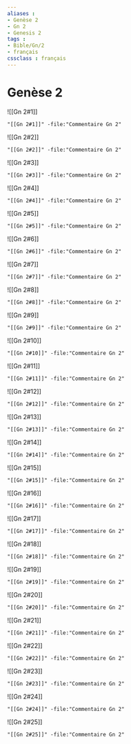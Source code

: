 ```yaml
---
aliases : 
- Genèse 2
- Gn 2
- Genesis 2
tags : 
- Bible/Gn/2
- français
cssclass : français
---
```


# Genèse 2

![[Gn 2#1]]

```query
"[[Gn 2#1]]" -file:"Commentaire Gn 2"
```

![[Gn 2#2]]

```query
"[[Gn 2#2]]" -file:"Commentaire Gn 2"
```

![[Gn 2#3]]

```query
"[[Gn 2#3]]" -file:"Commentaire Gn 2"
```

![[Gn 2#4]]

```query
"[[Gn 2#4]]" -file:"Commentaire Gn 2"
```

![[Gn 2#5]]

```query
"[[Gn 2#5]]" -file:"Commentaire Gn 2"
```

![[Gn 2#6]]

```query
"[[Gn 2#6]]" -file:"Commentaire Gn 2"
```

![[Gn 2#7]]

```query
"[[Gn 2#7]]" -file:"Commentaire Gn 2"
```

![[Gn 2#8]]

```query
"[[Gn 2#8]]" -file:"Commentaire Gn 2"
```

![[Gn 2#9]]

```query
"[[Gn 2#9]]" -file:"Commentaire Gn 2"
```

![[Gn 2#10]]

```query
"[[Gn 2#10]]" -file:"Commentaire Gn 2"
```

![[Gn 2#11]]

```query
"[[Gn 2#11]]" -file:"Commentaire Gn 2"
```

![[Gn 2#12]]

```query
"[[Gn 2#12]]" -file:"Commentaire Gn 2"
```

![[Gn 2#13]]

```query
"[[Gn 2#13]]" -file:"Commentaire Gn 2"
```

![[Gn 2#14]]

```query
"[[Gn 2#14]]" -file:"Commentaire Gn 2"
```

![[Gn 2#15]]

```query
"[[Gn 2#15]]" -file:"Commentaire Gn 2"
```

![[Gn 2#16]]

```query
"[[Gn 2#16]]" -file:"Commentaire Gn 2"
```

![[Gn 2#17]]

```query
"[[Gn 2#17]]" -file:"Commentaire Gn 2"
```

![[Gn 2#18]]

```query
"[[Gn 2#18]]" -file:"Commentaire Gn 2"
```

![[Gn 2#19]]

```query
"[[Gn 2#19]]" -file:"Commentaire Gn 2"
```

![[Gn 2#20]]

```query
"[[Gn 2#20]]" -file:"Commentaire Gn 2"
```

![[Gn 2#21]]

```query
"[[Gn 2#21]]" -file:"Commentaire Gn 2"
```

![[Gn 2#22]]

```query
"[[Gn 2#22]]" -file:"Commentaire Gn 2"
```

![[Gn 2#23]]

```query
"[[Gn 2#23]]" -file:"Commentaire Gn 2"
```

![[Gn 2#24]]

```query
"[[Gn 2#24]]" -file:"Commentaire Gn 2"
```

![[Gn 2#25]]

```query
"[[Gn 2#25]]" -file:"Commentaire Gn 2"
```

